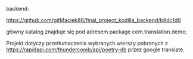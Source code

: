 backend:

https://github.com/gitMaciek86/final_project_kodilla_backend/b8dc1d6

główny katalog znajduje się pod adresem package com.translation.demo;

Projekt dotyczy przetłumaczenia wybranych wierszy pobranych z https://rapidapi.com/thundercomb/api/poetry-db przez google translate.
